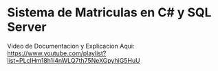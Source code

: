 # Sistema de Matriculas en C# y SQL Server

Video de Documentacion y Explicacion Aqui: https://www.youtube.com/playlist?list=PLcIHm18h1i4nWLQ7th75NeXGpyhiG5HuU
